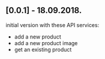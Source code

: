 ## [0.0.1] - 18.09.2018.

initial version with these API services:
- add a new product
- add a new product image
- get an existing product
